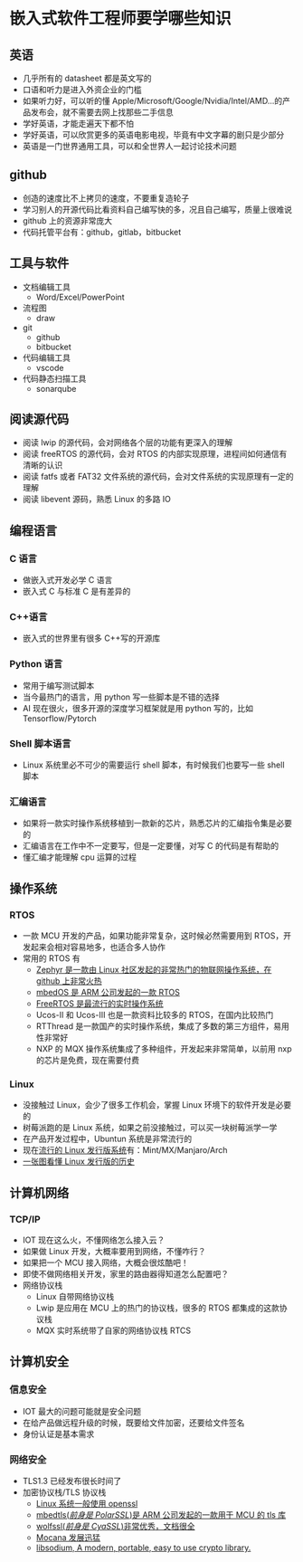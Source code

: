 # 嵌入式软件工程师要学哪些知识

## 英语

- 几乎所有的 datasheet 都是英文写的
- 口语和听力是进入外资企业的门槛
- 如果听力好，可以听的懂 Apple/Microsoft/Google/Nvidia/Intel/AMD...的产品发布会，就不需要去网上找那些二手信息
- 学好英语，才能走遍天下都不怕
- 学好英语，可以欣赏更多的英语电影电视，毕竟有中文字幕的剧只是少部分
- 英语是一门世界通用工具，可以和全世界人一起讨论技术问题

## github

- 创造的速度比不上拷贝的速度，不要重复造轮子
- 学习别人的开源代码比看资料自己编写快的多，况且自己编写，质量上很难说
- github 上的资源非常庞大
- 代码托管平台有：github，gitlab，bitbucket

## 工具与软件

- 文档编辑工具
  - Word/Excel/PowerPoint
- 流程图
  - draw
- git
  - github
  - bitbucket
- 代码编辑工具
  - vscode
- 代码静态扫描工具
  - sonarqube

## 阅读源代码

- 阅读 lwip 的源代码，会对网络各个层的功能有更深入的理解
- 阅读 freeRTOS 的源代码，会对 RTOS 的内部实现原理，进程间如何通信有清晰的认识
- 阅读 fatfs 或者 FAT32 文件系统的源代码，会对文件系统的实现原理有一定的理解
- 阅读 libevent 源码，熟悉 Linux 的多路 IO

## 编程语言

### C 语言

- 做嵌入式开发必学 C 语言
- 嵌入式 C 与标准 C 是有差异的

### C++语言

- 嵌入式的世界里有很多 C++写的开源库

### Python 语言

- 常用于编写测试脚本
- 当今最热门的语言，用 python 写一些脚本是不错的选择
- AI 现在很火，很多开源的深度学习框架就是用 python 写的，比如 Tensorflow/Pytorch

### Shell 脚本语言

- Linux 系统里必不可少的需要运行 shell 脚本，有时候我们也要写一些 shell 脚本

### 汇编语言

- 如果将一款实时操作系统移植到一款新的芯片，熟悉芯片的汇编指令集是必要的
- 汇编语言在工作中不一定要写，但是一定要懂，对写 C 的代码是有帮助的
- 懂汇编才能理解 cpu 运算的过程

## 操作系统

### RTOS

- 一款 MCU 开发的产品，如果功能非常复杂，这时候必然需要用到 RTOS，开发起来会相对容易地多，也适合多人协作
- 常用的 RTOS 有
  - [Zephyr 是一款由 Linux 社区发起的非常热门的物联网操作系统，在 github 上非常火热](https://www.zephyrproject.org/)
  - [mbedOS 是 ARM 公司发起的一款 RTOS](https://os.mbed.com/)
  - [FreeRTOS 是最流行的实时操作系统](https://www.freertos.org/)
  - Ucos-II 和 Ucos-III 也是一款资料比较多的 RTOS，在国内比较热门
  - RTThread 是一款国产的实时操作系统，集成了多数的第三方组件，易用性非常好
  - NXP 的 MQX 操作系统集成了多种组件，开发起来非常简单，以前用 nxp 的芯片是免费，现在需要付费

### Linux

- 没接触过 Linux，会少了很多工作机会，掌握 Linux 环境下的软件开发是必要的
- 树莓派跑的是 Linux 系统，如果之前没接触过，可以买一块树莓派学一学
- 在产品开发过程中，Ubuntun 系统是非常流行的
- 现在[流行的 Linux 发行版系统](https://distrowatch.com/)有：Mint/MX/Manjaro/Arch
- [一张图看懂 Linux 发行版的历史](https://upload.wikimedia.org/wikipedia/commons/1/1b/Linux_Distribution_Timeline.svg)

## 计算机网络

### TCP/IP

- IOT 现在这么火，不懂网络怎么接入云？
- 如果做 Linux 开发，大概率要用到网络，不懂咋行？
- 如果把一个 MCU 接入网络，大概会很炫酷吧！
- 即使不做网络相关开发，家里的路由器得知道怎么配置吧？
- 网络协议栈
  - Linux 自带网络协议栈
  - Lwip 是应用在 MCU 上的热门的协议栈，很多的 RTOS 都集成的这款协议栈
  - MQX 实时系统带了自家的网络协议栈 RTCS

## 计算机安全

### 信息安全

- IOT 最大的问题可能就是安全问题
- 在给产品做远程升级的时候，既要给文件加密，还要给文件签名
- 身份认证是基本需求

### 网络安全

- TLS1.3 已经发布很长时间了
- 加密协议栈/TLS 协议栈
  - [Linux 系统一般使用 openssl](https://www.openssl.org/)
  - [mbedtls(_前身是 PolarSSL_)是 ARM 公司发起的一款用于 MCU 的 tls 库](https://tls.mbed.org/)
  - [wolfssl(_前身是 CyaSSL_)非常优秀，文档很全](https://www.wolfssl.com/)
  - [Mocana 发展迅猛](https://www.mocana.com/)
  - [libsodium, A modern, portable, easy to use crypto library.](https://libsodium.org)
